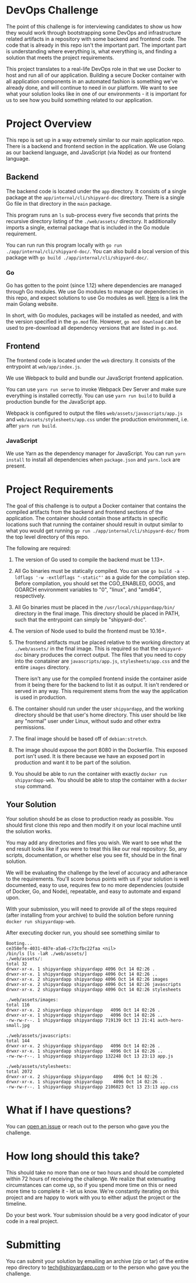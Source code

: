 # DevOps Challenge

The point of this challenge is for interviewing candidates to show us how they
would work through bootstrapping some DevOps and infrastructure related artifacts
in a repository with some backend and frontend code.
The code that is already in this repo isn't the important part.
The important part is understanding where everything is, what everything is,
and finding a solution that meets the project requirements.

This project translates to a real-life DevOps role in that we use Docker to
host and run all of our application.
Building a secure Docker container with all application components in an automated
fashion is something we've already done, and will continue to need in our platform.
We want to see what your solution looks like in one of our environments -
it is important for us to see how you build something related to our application.

# Project Overview

This repo is set up in a way extremely similar to our main application repo.
There is a backend and frontend section in the application.
We use Golang as our backend language, and JavaScript (via Node) as our frontend
language.

## Backend

The backend code is located under the `app` directory.
It consists of a single package at the `app/internal/cli/shipyard-doc` directory.
There is a single Go file in that directory in the `main` package.

This program runs an `ls` sub-process every five seconds that prints the recursive
directory listing of the `./web/assets/` directory.
It additionally imports a single, external package that is included in the Go
module requirement.

You can run run this program locally with `go run ./app/internal/cli/shipyard-doc/`.
You can also build a local version of this package with `go build ./app/internal/cli/shipyard-doc/`.

### Go

Go has gotten to the point (since 1.12) where dependencies are managed through
Go modules.
We use Go modules to manage our dependencies in this repo, and expect solutions
to use Go modules as well.
[Here](https://golang.org) is a link the main Golang website.

In short, with Go modules, packages will be installed as needed, and with the version
specified in the `go.mod` file.
However, `go mod download` can be used to pre-download all dependency versions
that are listed in `go.mod`.

## Frontend

The frontend code is located under the `web` directory.
It consists of the entrypoint at `web/app/index.js`.

We use Webpack to build and bundle our JavaScript frontend application.

You can use `yarn run serve` to invoke Webpack Dev Server and make sure everything
is installed correctly.
You can use `yarn run build` to build a production bundle for the JavaScript app.

Webpack is configured to output the files `web/assets/javascripts/app.js` and
`web/assets/stylesheets/app.css` under the production environment, i.e. after
`yarn run build`.

### JavaScript

We use Yarn as the dependency manager for JavaScript.
You can run `yarn install` to install all dependencies when `package.json` and
`yarn.lock` are present.

# Project Requirements

The goal of this challenge is to output a Docker container that contains the compiled
artifacts from the backend and frontend sections of the application.
The container should contain those artifacts in specific locations such that running
the container should result in output similar to what you would get running
`go run ./app/internal/cli/shipyard-doc/` from the top level directory of this repo.

The following are required:
1. The version of Go used to compile the backend must be 1.13+.
2. All Go binaries must be statically compiled. You can use `go build -a -ldflags '-w -extldflags "-static"'` as a guide
    for the compilation step.
    Before compilation, you should set the CGO_ENABLED, GOOS, and GOARCH environment
    variables to "0", "linux", and "amd64", respectively.
3. All Go binaries must be placed in the `/usr/local/shipyardapp/bin/` directory
    in the final image.
    This directory should be placed in PATH, such that the entrypoint
    can simply be "shipyard-doc".
4. The version of Node used to build the frontend must be 10.16+.
5. The frontend artifacts must be placed relative to the working directory at `./web/assets/`
    in the final image.
    This is required so that the `shipyard-doc` binary produces the correct output.
    The files that you need to copy into the conatainer are `javascripts/app.js`,
    `stylesheets/app.css` and the entire `images` directory.

    There isn't any use for the compiled frontend inside the container aside from
    it being there for the backend to list it as output.
    It isn't rendered or served in any way.
    This requirement stems from the way the application is used in production.
6. The container should run under the user `shipyardapp`, and the working directory
    should be that user's home directory. This user should be like any "normal"
    user under Linux, without sudo and other extra permissions.
7. The final image should be based off of `debian:stretch`.
8. The image should expose the port 8080 in the Dockerfile.
    This exposed port isn't used.
    It is there because we have an exposed port in production and want it to be
    part of the solution.
9. You should be able to run the container with exactly `docker run shipyardapp-web`.
    You should be able to stop the container with a `docker stop` command.

## Your Solution

Your solution should be as close to production ready as possible.
You should first clone this repo and then modify it on your local machine until
the solution works.

You may add any directories and files you wish.
We want to see what the end result looks like if you were to treat this like our
real repository.
So, any scripts, documentation, or whether else you see fit, should be in the final
solution.

We will be evaluating the challenge by the level of accuracy and adherance to the requirements.
You'll score bonus points with us if your solution is well documented, easy to use, requires
few to no more dependencies (outside of Docker, Go, and Node), repeatable,
and easy to automate and expand upon.

With your submission, you will need to provide all of the steps required (after installing
from your archive) to build the solution before running `docker run shipyardapp-web`.

After executing docker run, you should see something similar to
```
Booting...
ce358efe-4031-487e-a5a6-c73cfbc22faa <nil>
/bin/ls [ls -laR ./web/assets/]
./web/assets/:
total 32
drwxr-xr-x. 1 shipyardapp shipyardapp 4096 Oct 14 02:26 .
drwxr-xr-x. 1 shipyardapp shipyardapp 4096 Oct 14 02:26 ..
drwxr-xr-x. 2 shipyardapp shipyardapp 4096 Oct 14 02:26 images
drwxr-xr-x. 2 shipyardapp shipyardapp 4096 Oct 14 02:26 javascripts
drwxr-xr-x. 2 shipyardapp shipyardapp 4096 Oct 14 02:26 stylesheets

./web/assets/images:
total 116
drwxr-xr-x. 2 shipyardapp shipyardapp   4096 Oct 14 02:26 .
drwxr-xr-x. 1 shipyardapp shipyardapp   4096 Oct 14 02:26 ..
-rw-rw-r--. 1 shipyardapp shipyardapp 719139 Oct 13 21:41 auth-hero-small.jpg

./web/assets/javascripts:
total 144
drwxr-xr-x. 2 shipyardapp shipyardapp   4096 Oct 14 02:26 .
drwxr-xr-x. 1 shipyardapp shipyardapp   4096 Oct 14 02:26 ..
-rw-rw-r--. 1 shipyardapp shipyardapp 132248 Oct 13 23:13 app.js

./web/assets/stylesheets:
total 2072
drwxr-xr-x. 2 shipyardapp shipyardapp    4096 Oct 14 02:26 .
drwxr-xr-x. 1 shipyardapp shipyardapp    4096 Oct 14 02:26 ..
-rw-rw-r--. 1 shipyardapp shipyardapp 2106023 Oct 13 23:13 app.css
```

# What if I have questions?

You can [open an issue](https://github.com/shipyardapp/DevOpsChallenge/issues)
or reach out to the person who gave you the challenge.

# How long should this take?

This should take no more than one or two hours and should be completed within
72 hours of receiving the challenge.
We realize that extenuating circumstances can come up,
so if you spend more time on this or need more time to complete it - let us know.
We're constantly iterating on this project and  are happy to work with you to
either adjust the project or the timeline.

Do your best work.
Your submission should be a very good indicator of your code in a real project.

# Submitting

You can submit your solution by emailing an archive (zip or tar) of the entire
repo directory to tech@shipyardapp.com or to the person who gave you the challenge.

